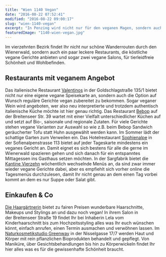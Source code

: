```yaml
---
title: "Wien 1140 Vegan"
date: "2016-08-22 07:52:41"
modified: "2016-08-22 09:00:17"
slug: "wien-1140-vegan"
excerpt: "In Penzing wird nicht nur für den veganen Magen, sondern auch für die vegane Schönheit gesorgt. Damit Ihr auch nichts verpasst, haben wir die wichtigsten Adressen hier für euch gesammelt."
featuredImage: "1140-wien-vegan.jpg"
---
```


Im vierzehnten Bezirk findet Ihr nicht nur schöne Wanderrouten durch den Wienerwald, sondern auch ein paar leckere Restaurants, die köstliche vegane Gerichte anbieten und sogar zwei vegane Salons, für tierleidfreie Schönheit und Wohlbefinden.

## Restaurants mit veganem Angebot

Das italienische Restaurant [Valentinos](http://www.valentinos-ristorante.at/speisekarte/speisekarte-vegan.php) in der Goldschlagstraße 135/1 bietet nicht nur eine eigene vegane Speisekarte an, sondern auch die Option auf Wunsch reguläre Gerichte vegan zubereitet zu bekommen. Sogar veganer Wein wird angeboten, wer also neu interpretierte und trotzdem authentisch italienische Küche möchte ist hier genau richtig. Das Restaurant [Bebop](http://bebop-daslokal.at/) auf der Breitenseer Str. 39 wartet mit einer Vielfalt unterschiedlicher Küchen auf und setzt auf Bio-, saisonale und regionale Zutaten. Für viele Gerichte stehen vegane Varianten zur Auswahl so wie z.B. beim Bebop Sandwich geräucherter Tofu statt Huhn ausgewählt werden kann. Im Sommer lädt der schattige Garten zum Verweilen ein. Das Hotelrestaurant [Sophienalpe](http://www.sophienalpe.at/index.php?id=61&lang=de_AT) in der Sofienalpenstrasse 113 bietet auf jeder Tageskarte mindestens ein veganes Gericht an. Damit eignet es sich bestens für alle die gerne im Wienerwald spazieren gehen und sich danach für ein entspanntes Mittagessen ins Gasthaus setzen möchten. In der Sargfabrik bietet die [Kantine Vierzehn](http://www.sargfabrik.at/Home/Kulinarik/Lokal-Bar) wöchentlich wechselnde Menüs an, da sind zwar immer wieder vegane Gerichte dabei, aber es empfiehlt sich vorher online die Tagesmenüs durchzulesen, damit Ihr nicht genau an dem einen Tag vorbei kommt an dem es nur Suppe oder Salat gibt.

## Einkaufen & Co

[Die Haargärtnerin](http://www.diehaargaertnerin.at/) bietet zu fairen Preisen wunderbare Haarschnitte, Makeups und Stylings an und dazu noch vegan! In ihrem Salon in der Breitenseer Straße 19 findet Ihr bei Inhaberin Lela vom Kinderhaarschnitt bis zum Hochzeitsstyling alles was Ihr euch wünschen könnt, einfach anrufen, einen Termin ausmachen und verwöhnen lassen. Im [Naturkosmetikstudio Greenway](http://www.greenway-kosmetik.at/greenway.html) in der Nisselgasse 17/7 werden Haut und Körper mit rein pflanzlichen Bioprodukten behandelt und gepflegt. Von Maniküre, über Gesichtsbehandlungen bis hin zu Körperwickeln findet Ihr hier alles was es für die gewissenhafte Schönheit braucht.